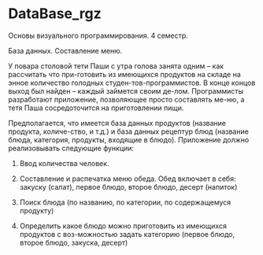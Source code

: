 ﻿# DataBase_rgz
Основы визуального программирования. 4 семестр.



База данных. Составление меню. 

У повара столовой тети Паши с утра голова занята одним – как рассчитать что при-готовить из имеющихся продуктов на складе на энное количество голодных студен-тов-программистов. В конце концов выход был найден – каждый займется своим де-лом. Программисты разработают приложение, позволяющее просто составлять ме-ню, а тетя Паша сосредоточится на приготовлении пищи.

Предполагается, что имеется база данных продуктов (название продукта, количе-ство, и т.д.) и база данных рецептур блюд (название блюда, категория, продукты, входящие в блюдо). Приложение должно реализовывать следующие функции:  

1.	Ввод количества человек.

2.	Составление и распечатка меню обеда. Обед включает в себя: закуску (салат), первое блюдо, второе блюдо, десерт (напиток)

3.	Поиск блюда (по названию, по категории, по содержащемуся продукту)

4.	Определить какое блюдо можно приготовить из имеющихся продуктов с воз-можностью задать категорию (первое блюдо, второе блюдо, закуска, десерт)
